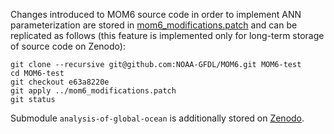 Changes introduced to MOM6 source code in order to implement ANN parameterization are stored in [mom6_modifications.patch](https://github.com/m2lines/ANN-momentum-mesoscale/blob/main/src/mom6_modifications.patch) and can be replicated as follows (this feature is implemented only for long-term storage of source code on Zenodo):
```
git clone --recursive git@github.com:NOAA-GFDL/MOM6.git MOM6-test
cd MOM6-test
git checkout e63a8220e
git apply ../mom6_modifications.patch
git status
```

Submodule `analysis-of-global-ocean` is additionally stored on [Zenodo](https://doi.org/10.5281/zenodo.15307083).
